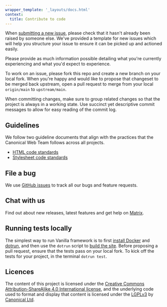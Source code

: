 ```yaml
---
wrapper_template: '_layouts/docs.html'
context:
  title: Contribute to code
---
```


When [submitting a new issue](https://github.com/canonical/vanilla-framework/issues/new/choose), please check that it hasn't already been raised by someone else. We've provided a template for new issues which will help you structure your issue to ensure it can be picked up and actioned easily.

Please provide as much information possible detailing what you're currently experiencing and what you'd expect to experience.

To work on an issue, please fork this repo and create a new branch on your local fork. When you're happy and would like to propose that changeset to be merged back upstream, open a pull request to merge from your local `origin/main` to `upstream/main`.

When committing changes, make sure to group related changes so that the project is always in a working state. Use succinct yet descriptive commit messages to allow for easy reading of the commit log.

## Guidelines

We follow two guideline documents that align with the practices that the Canonical Web Team follows across all projects.

- [HTML code standards](https://webteam.canonical.com/practices/html-code-standards)
- [Stylesheet code standards](https://webteam.canonical.com/practices/css)

## File a bug

We use [GitHub issues](https://github.com/canonical/vanilla-framework/issues) to track all our bugs and feature requests.

## Chat with us

Find out about new releases, latest features and get help on [Matrix](https://matrix.to/#/#vanilla:ubuntu.com).

## Running tests locally

The simplest way to run Vanilla framework is to first [install Docker](https://docs.docker.com/install/) and [dotrun](https://github.com/canonical/dotrun#installation), and then use the `dotrun` script to [build the site](https://github.com/canonical/vanilla-framework#vanilla-local-development). Before proposing a pull request, ensure that the tests pass on your local fork. To kick off the tests for your project, in the terminal `dotrun test`.

## Licences

The content of this project is licensed under the [Creative Commons Attribution-ShareAlike 4.0 International license](https://creativecommons.org/licenses/by-sa/4.0/), and the underlying code used to format and display that content is licensed under the [LGPLv3](https://opensource.org/licenses/lgpl-3.0.html) by [Canonical Ltd](https://canonical.com/).
